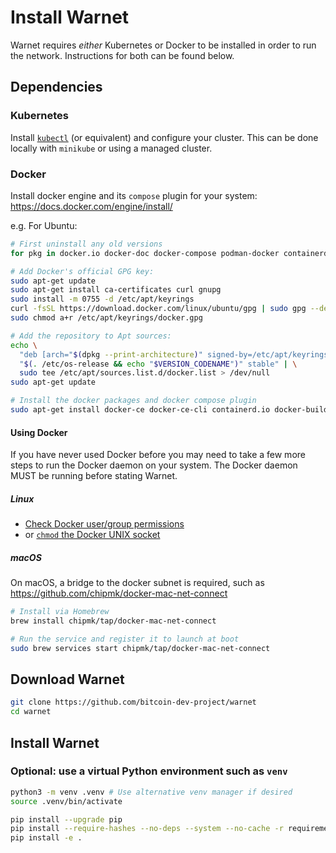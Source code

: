 # Install Warnet

Warnet requires _either_ Kubernetes or Docker to be installed in order to run the network.
Instructions for both can be found below.

## Dependencies

### Kubernetes

Install [`kubectl`](https://kubernetes.io/docs/setup/) (or equivalent) and
configure your cluster. This can be done locally with `minikube` or using a
managed cluster.

### Docker

Install docker engine and its `compose` plugin for your system: https://docs.docker.com/engine/install/

e.g. For Ubuntu:

```bash
# First uninstall any old versions
for pkg in docker.io docker-doc docker-compose podman-docker containerd runc; do sudo apt-get remove $pkg; done

# Add Docker's official GPG key:
sudo apt-get update
sudo apt-get install ca-certificates curl gnupg
sudo install -m 0755 -d /etc/apt/keyrings
curl -fsSL https://download.docker.com/linux/ubuntu/gpg | sudo gpg --dearmor -o /etc/apt/keyrings/docker.gpg
sudo chmod a+r /etc/apt/keyrings/docker.gpg

# Add the repository to Apt sources:
echo \
  "deb [arch="$(dpkg --print-architecture)" signed-by=/etc/apt/keyrings/docker.gpg] https://download.docker.com/linux/ubuntu \
  "$(. /etc/os-release && echo "$VERSION_CODENAME")" stable" | \
  sudo tee /etc/apt/sources.list.d/docker.list > /dev/null
sudo apt-get update

# Install the docker packages and docker compose plugin
sudo apt-get install docker-ce docker-ce-cli containerd.io docker-buildx-plugin docker-compose-plugin
```

#### Using Docker

If you have never used Docker before you may need to take a few more steps to run the Docker daemon on your system.
The Docker daemon MUST be running before stating Warnet.

##### Linux

- [Check Docker user/group permissions](https://stackoverflow.com/a/48957722/1653320)
- or [`chmod` the Docker UNIX socket](https://stackoverflow.com/a/51362528/1653320)

##### macOS

On macOS, a bridge to the docker subnet is required, such as https://github.com/chipmk/docker-mac-net-connect

```bash
# Install via Homebrew
brew install chipmk/tap/docker-mac-net-connect

# Run the service and register it to launch at boot
sudo brew services start chipmk/tap/docker-mac-net-connect
```

## Download Warnet

```bash
git clone https://github.com/bitcoin-dev-project/warnet
cd warnet
```

## Install Warnet

### Optional: use a virtual Python environment such as `venv`

```bash
python3 -m venv .venv # Use alternative venv manager if desired
source .venv/bin/activate
```

```bash
pip install --upgrade pip
pip install --require-hashes --no-deps --system --no-cache -r requirements.txt
pip install -e .
```
